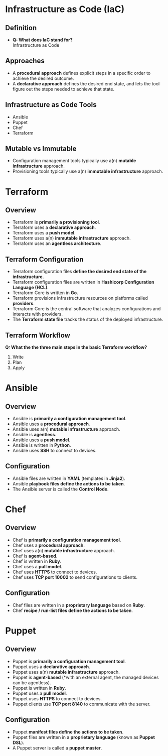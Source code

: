 # Infrastructure as Code (IaC)

## Definition
- **Q: What does IaC stand for?**  
  Infrastructure as Code

## Approaches
- A **procedural approach** defines explicit steps in a specific order to achieve the desired outcome.
- A **declarative approach** defines the desired end state, and lets the tool figure out the steps needed to achieve that state.

## Infrastructure as Code Tools
- Ansible
- Puppet
- Chef
- Terraform

## Mutable vs Immutable
- Configuration management tools typically use a(n) **mutable infrastructure** approach.
- Provisioning tools typically use a(n) **immutable infrastructure** approach.

# Terraform

## Overview
- Terraform is **primarily a provisioning tool**.
- Terraform uses a **declarative approach**.
- Terraform uses a **push model**.
- Terraform uses a(n) **immutable infrastructure** approach.
- Terraform uses an **agentless architecture**.

## Terraform Configuration
- Terraform configuration files **define the desired end state of the infrastructure**.
- Terraform configuration files are written in **Hashicorp Configuration Language (HCL)**.
- Terraform Core is written in **Go**.
- Terraform provisions infrastructure resources on platforms called **providers**.
- Terraform Core is the central software that analyzes configurations and interacts with providers.
- The **Terraform state file** tracks the status of the deployed infrastructure.

## Terraform Workflow
**Q: What the the three main steps in the basic Terraform workflow?**  
1. Write  
2. Plan  
3. Apply

# Ansible

## Overview
- Ansible is **primarily a configuration management tool**.
- Ansible uses a **procedural approach**.
- Ansible uses a(n) **mutable infrastructure** approach.
- Ansible is **agentless**.
- Ansible uses a **push model**.
- Ansible is written in **Python**.
- Ansible uses **SSH** to connect to devices.

## Configuration
- Ansible files are written in **YAML** (templates in **Jinja2**).
- Ansible **playbook files define the actions to be taken**.
- The Ansible server is called the **Control Node**.

# Chef

## Overview
- Chef is **primarily a configuration management tool**.
- Chef uses a **procedural approach**.
- Chef uses a(n) **mutable infrastructure** approach.
- Chef is **agent-based**.
- Chef is written in **Ruby**.
- Chef uses a **pull model**.
- Chef uses **HTTPS** to connect to devices.
- Chef uses **TCP port 10002** to send configurations to clients.

## Configuration
- Chef files are written in a **proprietary language** based on **Ruby**.
- Chef **recipe / run-list files define the actions to be taken**.

# Puppet

## Overview
- Puppet is **primarily a configuration management tool**.
- Puppet uses a **declarative approach**.
- Puppet uses a(n) **mutable infrastructure** approach.
- Puppet is **agent-based** (*with an external agent, the managed devices can be agentless).
- Puppet is written in **Ruby**.
- Puppet uses a **pull model**.
- Puppet uses **HTTPS** to connect to devices.
- Puppet clients use **TCP port 8140** to communicate with the server.

## Configuration
- Puppet **manifest files define the actions to be taken**.
- Puppet files are written in a **proprietary language** (known as **Puppet DSL**).
- A Puppet server is called a **puppet master**.
